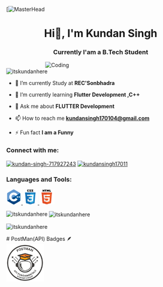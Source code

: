 [![MasterHead](https://cdn.prod.website-files.com/5ef9f09160a5c429970bc031/642815e98fbcbed931bfb3e6_Flutter%20Animations_Cover-p-2000.png)
<h1 align="center">Hi👋, I'm Kundan Singh</h1>
<h3 align="center">Currently I'am a B.Tech Student</h3>
<img align="right" alt="Coding" width="400" src="https://user-images.githubusercontent.com/74038190/238353480-219bcc70-f5dc-466b-9a60-29653d8e8433.gif">

<p align="left"> <img src="https://komarev.com/ghpvc/?username=itskundanhere&label=Profile%20views&color=0e75b6&style=flat" alt="itskundanhere" /> </p>

- 🔭 I’m currently Study at **REC'Sonbhadra**

- 🌱 I’m currently learning **Flutter Development ,C++**

- 💬 Ask me about **FLUTTER Development**

- 📫 How to reach me **kundansingh170104@gmail.com**

- ⚡ Fun fact **I am a Funny**

<h3 align="left">Connect with me:</h3>
<p align="left">
<a href="https://linkedin.com/in/kundan-singh-717927243" target="blank"><img align="center" src="https://raw.githubusercontent.com/rahuldkjain/github-profile-readme-generator/master/src/images/icons/Social/linked-in-alt.svg" alt="kundan-singh-717927243" height="30" width="40" /></a>
<a href="https://www.hackerrank.com/kundansingh17011" target="blank"><img align="center" src="https://raw.githubusercontent.com/rahuldkjain/github-profile-readme-generator/master/src/images/icons/Social/hackerrank.svg" alt="kundansingh17011" height="30" width="40" /></a>
</p>

<h3 align="left">Languages and Tools:</h3>
<p align="left"> <a href="https://www.w3schools.com/cpp/" target="_blank" rel="noreferrer"> <img src="https://raw.githubusercontent.com/devicons/devicon/master/icons/cplusplus/cplusplus-original.svg" alt="cplusplus" width="40" height="40"/> </a> <a href="https://www.w3schools.com/css/" target="_blank" rel="noreferrer"> <img src="https://raw.githubusercontent.com/devicons/devicon/master/icons/css3/css3-original-wordmark.svg" alt="css3" width="40" height="40"/> </a> <a href="https://www.w3.org/html/" target="_blank" rel="noreferrer"> <img src="https://raw.githubusercontent.com/devicons/devicon/master/icons/html5/html5-original-wordmark.svg" alt="html5" width="40" height="40"/> </a> </p>

<p><img align="left" src="https://github-readme-stats.vercel.app/api/top-langs?username=itskundanhere&show_icons=true&locale=en&layout=compact" alt="itskundanhere" /></p>

<p>&nbsp;<img align="center" src="https://github-readme-stats.vercel.app/api?username=itskundanhere&show_icons=true&locale=en" alt="itskundanhere" /></p>

<p><img align="center" src="https://github-readme-streak-stats.herokuapp.com/?user=itskundanhere&" alt="itskundanhere" /></p>
# PostMan(API) Badges 🪶
<div style='display:flex; align-items:center; gap:10' align='center'>
<img src="https://raw.githubusercontent.com/girlscript/gssoc-website-new/main/public/badges/postman.png" width="100px" height="100px" />
  
</div>
